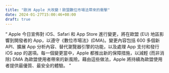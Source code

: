 ```yaml
---
title: "歐洲 Apple 大改變！歐盟數位市場法帶來的衝擊"
date: 2024-01-27T15:00:46+08:00
draft: true
---
```


“ Apple 今日宣佈對 iOS、Safari 和 App Store 進行變更，將在歐盟 (EU) 地區影響到開發者的 App，以遵守《數位市場法》(DMA)。變更內容包括 600 多個新 API、擴展 App 分析內容、替代瀏覽器引擎的功能，以及處理 App 支付和發行 iOS app 的選項。每一個變更當中，Apple 都推出新的保障措施，以減輕 (而非消除) DMA 為歐盟使用者帶來的新風險。藉由這些做法，Apple 將持續為歐盟使用者提供最優質、最安全的體驗。 ”